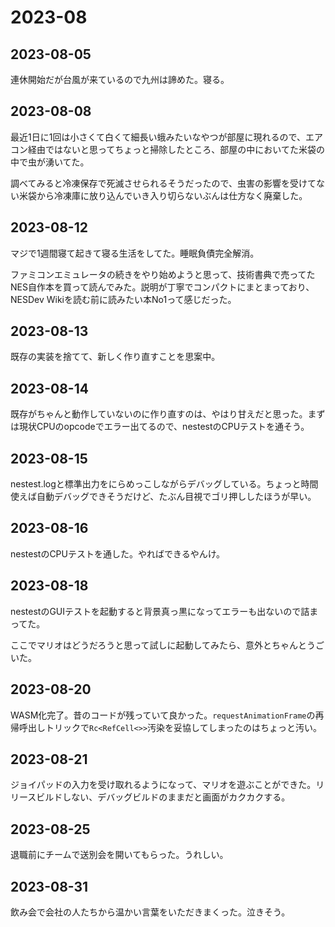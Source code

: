 # 2023-08

## 2023-08-05

連休開始だが台風が来ているので九州は諦めた。寝る。

## 2023-08-08

最近1日に1回は小さくて白くて細長い蛾みたいなやつが部屋に現れるので、エアコン経由ではないと思ってちょっと掃除したところ、部屋の中においてた米袋の中で虫が湧いてた。

調べてみると冷凍保存で死滅させられるそうだったので、虫害の影響を受けてない米袋から冷凍庫に放り込んでいき入り切らないぶんは仕方なく廃棄した。

## 2023-08-12

マジで1週間寝て起きて寝る生活をしてた。睡眠負債完全解消。

ファミコンエミュレータの続きをやり始めようと思って、技術書典で売ってたNES自作本を買って読んでみた。説明が丁寧でコンパクトにまとまっており、NESDev Wikiを読む前に読みたい本No1って感じだった。

## 2023-08-13

既存の実装を捨てて、新しく作り直すことを思案中。

## 2023-08-14

既存がちゃんと動作していないのに作り直すのは、やはり甘えだと思った。まずは現状CPUのopcodeでエラー出てるので、nestestのCPUテストを通そう。

## 2023-08-15

nestest.logと標準出力をにらめっこしながらデバッグしている。ちょっと時間使えば自動デバッグできそうだけど、たぶん目視でゴリ押ししたほうが早い。

## 2023-08-16

nestestのCPUテストを通した。やればできるやんけ。

## 2023-08-18

nestestのGUIテストを起動すると背景真っ黒になってエラーも出ないので詰まってた。

ここでマリオはどうだろうと思って試しに起動してみたら、意外とちゃんとうごいた。

## 2023-08-20

WASM化完了。昔のコードが残っていて良かった。`requestAnimationFrame`の再帰呼出しトリックで`Rc<RefCell<>>`汚染を妥協してしまったのはちょっと汚い。

## 2023-08-21

ジョイパッドの入力を受け取れるようになって、マリオを遊ぶことができた。リリースビルドしない、デバッグビルドのままだと画面がカクカクする。

## 2023-08-25

退職前にチームで送別会を開いてもらった。うれしい。

## 2023-08-31

飲み会で会社の人たちから温かい言葉をいただきまくった。泣きそう。
